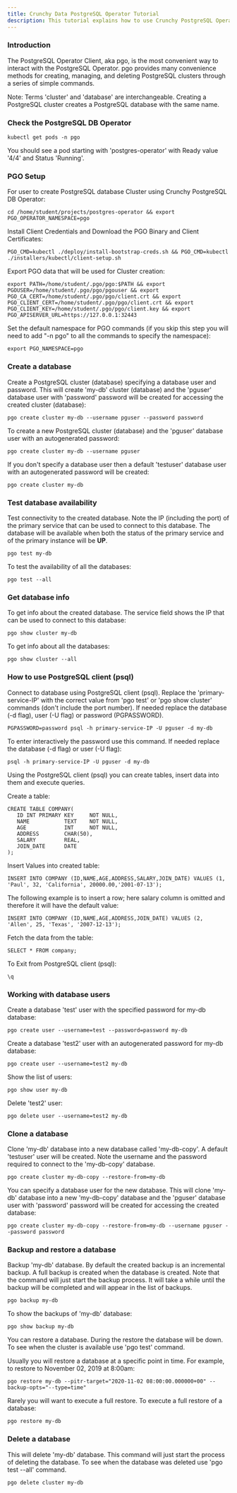 ```yaml
---
title: Crunchy Data PostgreSQL Operator Tutorial
description: This tutorial explains how to use Crunchy PostgreSQL Operator (PGO)
---
```


### Introduction

The PostgreSQL Operator Client, aka pgo, is the most convenient way to interact with the PostgreSQL Operator. pgo provides many convenience methods for creating, managing, and deleting PostgreSQL clusters through a series of simple commands.

Note: Terms 'cluster' and 'database' are interchangeable. Creating a PostgreSQL cluster creates a PostgreSQL database with the same name.

### Check the PostgreSQL DB Operator 

```execute
kubectl get pods -n pgo
```

You should see a pod starting with 'postgres-operator' with Ready value '4/4' and Status 'Running'.

### PGO Setup

For user to create PostgreSQL database Cluster using Crunchy PostgreSQL DB Operator:
```execute
cd /home/student/projects/postgres-operator && export PGO_OPERATOR_NAMESPACE=pgo 
```

Install Client Credentials and Download the PGO Binary and Client Certificates:
```execute
PGO_CMD=kubectl ./deploy/install-bootstrap-creds.sh && PGO_CMD=kubectl ./installers/kubectl/client-setup.sh
```

Export PGO data that will be used for Cluster creation:
```execute
export PATH=/home/student/.pgo/pgo:$PATH && export PGOUSER=/home/student/.pgo/pgo/pgouser && export PGO_CA_CERT=/home/student/.pgo/pgo/client.crt && export PGO_CLIENT_CERT=/home/student/.pgo/pgo/client.crt && export PGO_CLIENT_KEY=/home/student/.pgo/pgo/client.key && export PGO_APISERVER_URL=https://127.0.0.1:32443
```

Set the default namespace for PGO commands (if you skip this step you will need to add "-n pgo" to all the commands to specify the namespace):
```execute
export PGO_NAMESPACE=pgo
```

### Create a database

Create a PostgreSQL cluster (database) specifying a database user and password. This will create 'my-db' cluster (database) and the 'pguser' database user with 'password' password will be created for accessing the created cluster (database):
```execute
pgo create cluster my-db --username pguser --password password
```

To create a new PostgreSQL cluster (database) and the 'pguser' database user with an autogenerated password:
```execute
pgo create cluster my-db --username pguser
```

If you don't specify a database user then a default 'testuser' database user with an autogenerated password will be created:
```execute
pgo create cluster my-db
```

### Test database availability

Test connectivity to the created database. Note the IP (including the port) of the primary service that can be used to connect to this database.
The database will be available when both the status of the primary service and of the primary instance will be **UP**.
```execute
pgo test my-db
```

To test the availability of all the databases:
```execute
pgo test --all
```

### Get database info

To get info about the created database. The service field shows the IP that can be used to connect to this database:
```execute
pgo show cluster my-db
```

To get info about all the databases:
```execute
pgo show cluster --all
```

### How to use PostgreSQL client (psql)

Connect to database using PostgreSQL client (psql). Replace the 'primary-service-IP' with the correct value from 
'pgo test' or 'pgo show cluster' commands (don't include the port number).
If needed replace the database (-d flag), user (-U flag) or password (PGPASSWORD).
```execute
PGPASSWORD=password psql -h primary-service-IP -U pguser -d my-db
```

To enter interactively the password use this command. If needed replace the database (-d flag) or user (-U flag):
```execute
psql -h primary-service-IP -U pguser -d my-db
```

Using the PostgreSQL client (psql) you can create tables, insert data into them and execute queries.

Create a table:
```execute
CREATE TABLE COMPANY(
   ID INT PRIMARY KEY     NOT NULL,
   NAME           TEXT    NOT NULL,
   AGE            INT     NOT NULL,
   ADDRESS        CHAR(50),
   SALARY         REAL,
   JOIN_DATE	  DATE
);
```

Insert Values into created table:
```execute
INSERT INTO COMPANY (ID,NAME,AGE,ADDRESS,SALARY,JOIN_DATE) VALUES (1, 'Paul', 32, 'California', 20000.00,'2001-07-13');
```

The following example is to insert a row; here salary column is omitted and therefore it will have the default value:
```execute
INSERT INTO COMPANY (ID,NAME,AGE,ADDRESS,JOIN_DATE) VALUES (2, 'Allen', 25, 'Texas', '2007-12-13');
```

Fetch the data from the table:
```execute
SELECT * FROM company;
```

To Exit from PostgreSQL client (psql):
```execute
\q
```

### Working with database users

Create a database 'test' user with the specified password for my-db database:
```execute
pgo create user --username=test --password=password my-db
```

Create a database 'test2' user with an autogenerated password for my-db database:
```execute
pgo create user --username=test2 my-db
```

Show the list of users:
```execute
pgo show user my-db
```

Delete 'test2' user:
```execute
pgo delete user --username=test2 my-db
```

### Clone a database

Clone 'my-db' database into a new database called 'my-db-copy'. A default 'testuser' user will be created. Note the username and the password required to connect to the 'my-db-copy' database.
```execute
pgo create cluster my-db-copy --restore-from=my-db 
```

You can specify a database user for the new database. This will clone 'my-db' database into a new 'my-db-copy' database and the 'pguser' database user with 'password' password will be created for accessing the created database:
```execute
pgo create cluster my-db-copy --restore-from=my-db --username pguser --password password
```

### Backup and restore a database

Backup 'my-db' database. By default the created backup is an incremental backup. A full backup is created when the database is created.
Note that the command will just start the backup process. It will take a while until the backup will be completed and will appear in the list of backups.

```execute
pgo backup my-db
```

To show the backups of 'my-db' database:
```execute
pgo show backup my-db
```

You can restore a database. During the restore the database will be down. To see when the cluster is available use 'pgo test' command.

Usually you will restore a database at a specific point in time. For example, to restore to November 02, 2019 at 8:00am:
```execute
pgo restore my-db --pitr-target="2020-11-02 08:00:00.000000+00" --backup-opts="--type=time"
```

Rarely you will want to execute a full restore. To execute a full restore of a database:
```execute
pgo restore my-db
```

### Delete a database

This will delete 'my-db' database. This command will just start the process of deleting the database.
To see when the database was deleted use 'pgo test --all' command.

```execute
pgo delete cluster my-db
```

